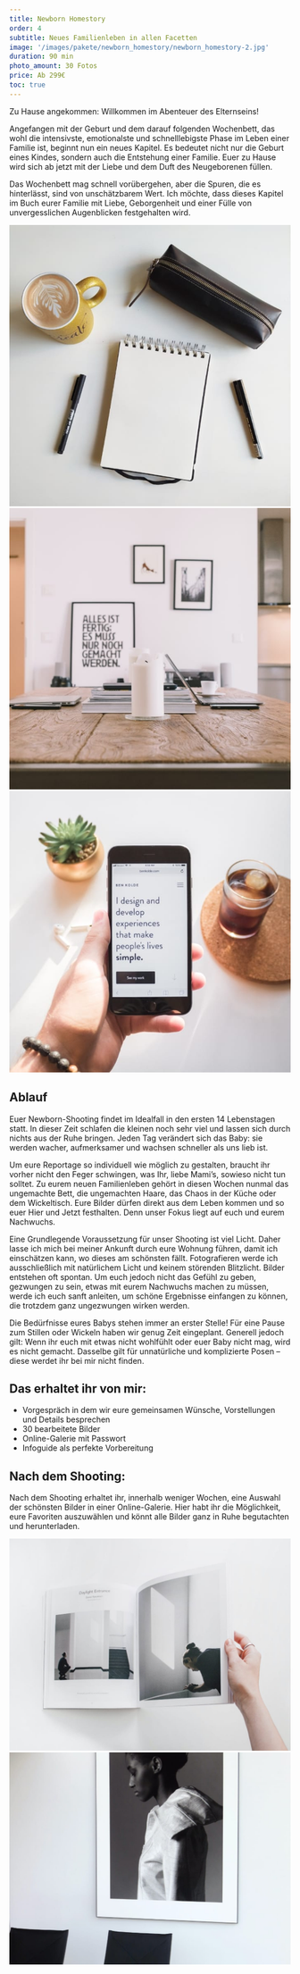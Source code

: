 ```yaml
---
title: Newborn Homestory
order: 4
subtitle: Neues Familienleben in allen Facetten
image: '/images/pakete/newborn_homestory/newborn_homestory-2.jpg'
duration: 90 min
photo_amount: 30 Fotos
price: Ab 299€
toc: true
---
```


Zu Hause angekommen: Willkommen im Abenteuer des Elternseins! 

Angefangen mit der Geburt und dem darauf folgenden Wochenbett, das wohl die intensivste, emotionalste und schnelllebigste Phase im Leben einer Familie ist, beginnt nun ein neues Kapitel. Es bedeutet nicht nur die Geburt eines Kindes, sondern auch die Entstehung einer Familie.
Euer zu Hause wird sich ab jetzt mit der Liebe und dem Duft des Neugeborenen füllen. 

Das Wochenbett mag schnell vorübergehen, aber die Spuren, die es hinterlässt, sind von unschätzbarem Wert.
Ich möchte, dass dieses Kapitel im Buch eurer Familie mit Liebe, Geborgenheit und einer Fülle von unvergesslichen Augenblicken festgehalten wird. 


<div class="gallery-box">
  <div class="gallery">
    <img src="/images/project-example-1.jpg" loading="lazy" alt="Project">
    <img src="/images/project-example-2.jpg" loading="lazy" alt="Project">
    <img src="/images/project-example-3.jpg" loading="lazy" alt="Project">
  </div>
</div>

## Ablauf 

Euer Newborn-Shooting findet im Idealfall in den ersten 14 Lebenstagen statt. 
In dieser Zeit schlafen die kleinen noch sehr viel und lassen sich durch nichts aus der Ruhe bringen. Jeden Tag verändert sich das Baby: sie werden wacher, aufmerksamer und wachsen schneller als uns lieb ist. 

Um eure Reportage so individuell wie möglich zu gestalten, braucht ihr vorher nicht den Feger schwingen, was Ihr, liebe Mami’s, sowieso nicht tun solltet. 
Zu eurem neuen Familienleben gehört in diesen Wochen nunmal das ungemachte Bett, die ungemachten Haare, das Chaos in der Küche oder dem Wickeltisch. Eure Bilder dürfen direkt aus dem Leben kommen und so euer Hier und Jetzt festhalten. 
Denn unser Fokus liegt auf euch und eurem Nachwuchs. 

Eine Grundlegende Voraussetzung für unser Shooting ist viel Licht. Daher lasse ich mich bei meiner Ankunft durch eure Wohnung führen, damit ich einschätzen kann, wo dieses am schönsten fällt. 
Fotografieren werde ich ausschließlich mit natürlichem Licht und keinem störenden Blitzlicht. 
Bilder entstehen oft spontan. Um euch jedoch nicht das Gefühl zu geben, gezwungen zu sein, etwas mit eurem Nachwuchs machen zu müssen, werde ich euch sanft anleiten, um schöne Ergebnisse einfangen zu können, die trotzdem ganz ungezwungen wirken werden.

Die Bedürfnisse eures Babys stehen immer an erster Stelle! Für eine Pause zum Stillen oder Wickeln haben wir genug Zeit eingeplant. 
Generell jedoch gilt: Wenn ihr euch mit etwas nicht wohlfühlt oder euer Baby nicht mag, wird es nicht gemacht. Dasselbe gilt für unnatürliche und komplizierte Posen – diese werdet ihr bei mir nicht finden. 


## Das erhaltet ihr von mir: 

- Vorgespräch in dem wir eure gemeinsamen Wünsche, Vorstellungen und Details besprechen
- 30 bearbeitete Bilder
- Online-Galerie mit Passwort 
- Infoguide als perfekte Vorbereitung

## Nach dem Shooting: 

Nach dem Shooting erhaltet ihr, innerhalb weniger Wochen, eine Auswahl der schönsten Bilder in einer Online-Galerie. Hier habt ihr die Möglichkeit, eure Favoriten auszuwählen und könnt alle Bilder ganz in Ruhe begutachten und herunterladen. 



<div class="gallery-box">
  <div class="gallery">
    <img src="/images/project-example-4.jpg" loading="lazy" alt="Project">
    <img src="/images/project-example-5.jpg" loading="lazy" alt="Project">
  </div>
</div>



